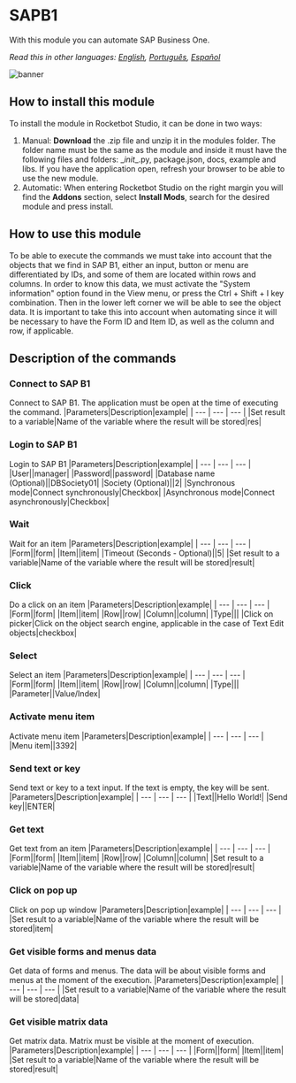 



# SAPB1
  
With this module you can automate SAP Business One.  

*Read this in other languages: [English](Manual_SAPB1.md), [Português](Manual_SAPB1.pr.md), [Español](Manual_SAPB1.es.md)*
  
![banner](imgs/Banner_SAPB1.png)
## How to install this module
  
To install the module in Rocketbot Studio, it can be done in two ways:
1. Manual: __Download__ the .zip file and unzip it in the modules folder. The folder name must be the same as the module and inside it must have the following files and folders: \__init__.py, package.json, docs, example and libs. If you have the application open, refresh your browser to be able to use the new module.
2. Automatic: When entering Rocketbot Studio on the right margin you will find the **Addons** section, select **Install Mods**, search for the desired module and press install.  

## How to use this module

To be able to execute the commands we must take into account that the objects that we find in SAP B1, either an input, button or menu are differentiated by IDs, and some of them are located within rows and columns. In order to know this data, we must activate the "System information" option found in the View menu, or press the Ctrl + Shift + I key combination. Then in the lower left corner we will be able to see the object data. It is important to take this into account when automating since it will be necessary to have the Form ID and Item ID, as well as the column and row, if applicable.


## Description of the commands

### Connect to SAP B1
  
Connect to SAP B1. The application must be open at the time of executing the command.
|Parameters|Description|example|
| --- | --- | --- |
|Set result to a variable|Name of the variable where the result will be stored|res|

### Login to SAP B1
  
Login to SAP B1
|Parameters|Description|example|
| --- | --- | --- |
|User||manager|
|Password||password|
|Database name (Optional)||DBSociety01|
|Society (Optional)||2|
|Synchronous mode|Connect synchronously|Checkbox|
|Asynchronous mode|Connect asynchronously|Checkbox|

### Wait
  
Wait for an item
|Parameters|Description|example|
| --- | --- | --- |
|Form||form|
|Item||item|
|Timeout (Seconds - Optional)||5|
|Set result to a variable|Name of the variable where the result will be stored|result|

### Click
  
Do a click on an item
|Parameters|Description|example|
| --- | --- | --- |
|Form||form|
|Item||item|
|Row||row|
|Column||column|
|Type|||
|Click on picker|Click on the object search engine, applicable in the case of Text Edit objects|checkbox|

### Select
  
Select an item
|Parameters|Description|example|
| --- | --- | --- |
|Form||form|
|Item||item|
|Row||row|
|Column||column|
|Type|||
|Parameter||Value/Index|

### Activate menu item
  
Activate menu item
|Parameters|Description|example|
| --- | --- | --- |
|Menu item||3392|

### Send text or key
  
Send text or key to a text input. If the text is empty, the key will be sent.
|Parameters|Description|example|
| --- | --- | --- |
|Text||Hello World!|
|Send key||ENTER|

### Get text
  
Get text from an item
|Parameters|Description|example|
| --- | --- | --- |
|Form||form|
|Item||item|
|Row||row|
|Column||column|
|Set result to a variable|Name of the variable where the result will be stored|result|

### Click on pop up
  
Click on pop up window
|Parameters|Description|example|
| --- | --- | --- |
|Set result to a variable|Name of the variable where the result will be stored|item|

### Get visible forms and menus data
  
Get data of forms and menus. The data will be about visible forms and menus at the moment of the execution.
|Parameters|Description|example|
| --- | --- | --- |
|Set result to a variable|Name of the variable where the result will be stored|data|

### Get visible matrix data
  
Get matrix data. Matrix must be visible at the moment of execution.
|Parameters|Description|example|
| --- | --- | --- |
|Form||form|
|Item||item|
|Set result to a variable|Name of the variable where the result will be stored|result|
